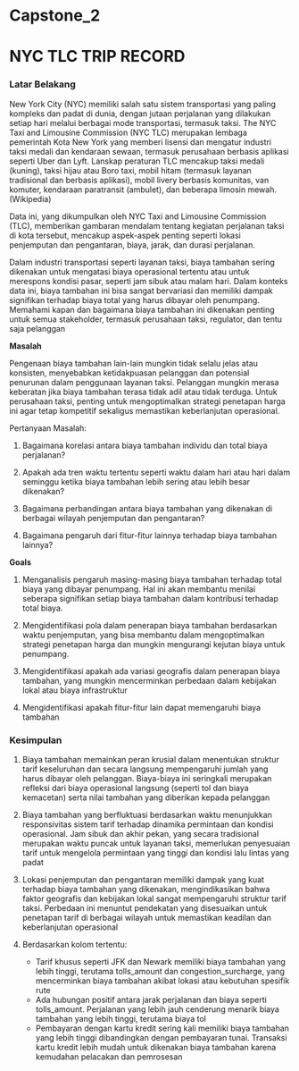 # Capstone_2

# NYC TLC TRIP RECORD 

### **Latar Belakang**


New York City (NYC) memiliki salah satu sistem transportasi yang paling kompleks dan padat di dunia, dengan jutaan perjalanan yang dilakukan setiap hari melalui berbagai mode transportasi, termasuk taksi. The NYC Taxi and Limousine Commission (NYC TLC) merupakan lembaga pemerintah Kota New York yang memberi lisensi dan mengatur industri taksi medali dan kendaraan sewaan, termasuk perusahaan berbasis aplikasi seperti Uber dan Lyft. Lanskap peraturan TLC mencakup taksi medali (kuning), taksi hijau atau Boro taxi, mobil hitam (termasuk layanan tradisional dan berbasis aplikasi), mobil livery berbasis komunitas, van komuter, kendaraan paratransit (ambulet), dan beberapa limosin mewah. (Wikipedia)

Data ini, yang dikumpulkan oleh NYC Taxi and Limousine Commission (TLC), memberikan gambaran mendalam tentang kegiatan perjalanan taksi di kota tersebut, mencakup aspek-aspek penting seperti lokasi penjemputan dan pengantaran, biaya, jarak, dan durasi perjalanan.

Dalam industri transportasi seperti layanan taksi, biaya tambahan sering dikenakan untuk mengatasi biaya operasional tertentu atau untuk merespons kondisi pasar, seperti jam sibuk atau malam hari. Dalam konteks data ini, biaya tambahan ini bisa sangat bervariasi dan memiliki dampak signifikan terhadap biaya total yang harus dibayar oleh penumpang. Memahami kapan dan bagaimana biaya tambahan ini dikenakan penting untuk semua stakeholder, termasuk perusahaan taksi, regulator, dan tentu saja pelanggan

**Masalah**

Pengenaan biaya tambahan lain-lain mungkin tidak selalu jelas atau konsisten, menyebabkan ketidakpuasan pelanggan dan potensial penurunan dalam penggunaan layanan taksi. Pelanggan mungkin merasa keberatan jika biaya tambahan terasa tidak adil atau tidak terduga. Untuk perusahaan taksi, penting untuk mengoptimalkan strategi penetapan harga ini agar tetap kompetitif sekaligus memastikan keberlanjutan operasional.

Pertanyaan Masalah:
1. Bagaimana korelasi antara biaya tambahan individu dan total biaya perjalanan?

2. Apakah ada tren waktu tertentu seperti waktu dalam hari atau hari dalam seminggu ketika biaya tambahan lebih sering atau lebih besar dikenakan?

3. Bagaimana perbandingan antara biaya tambahan yang dikenakan di berbagai wilayah penjemputan dan pengantaran?

4. Bagaimana pengaruh dari fitur-fitur lainnya terhadap biaya tambahan lainnya?

**Goals**

1. Menganalisis pengaruh masing-masing biaya tambahan terhadap total biaya yang dibayar penumpang. Hal ini akan membantu menilai seberapa signifikan setiap biaya tambahan dalam kontribusi terhadap total biaya.

2. Mengidentifikasi pola dalam penerapan biaya tambahan berdasarkan waktu penjemputan, yang bisa membantu dalam mengoptimalkan strategi penetapan harga dan mungkin mengurangi kejutan biaya untuk penumpang.

3. Mengidentifikasi apakah ada variasi geografis dalam penerapan biaya tambahan, yang mungkin mencerminkan perbedaan dalam kebijakan lokal atau biaya infrastruktur

4. Mengidentifikasi apakah fitur-fitur lain dapat memengaruhi biaya tambahan

### **Kesimpulan**

1. Biaya tambahan memainkan peran krusial dalam menentukan struktur tarif keseluruhan dan secara langsung mempengaruhi jumlah yang harus dibayar oleh pelanggan. Biaya-biaya ini seringkali merupakan refleksi dari biaya operasional langsung (seperti tol dan biaya kemacetan) serta nilai tambahan yang diberikan kepada pelanggan

2. Biaya tambahan yang berfluktuasi berdasarkan waktu menunjukkan responsivitas sistem tarif terhadap dinamika permintaan dan kondisi operasional. Jam sibuk dan akhir pekan, yang secara tradisional merupakan waktu puncak untuk layanan taksi, memerlukan penyesuaian tarif untuk mengelola permintaan yang tinggi dan kondisi lalu lintas yang padat

3. Lokasi penjemputan dan pengantaran memiliki dampak yang kuat terhadap biaya tambahan yang dikenakan, mengindikasikan bahwa faktor geografis dan kebijakan lokal sangat mempengaruhi struktur tarif taksi. Perbedaan ini menuntut pendekatan yang disesuaikan untuk penetapan tarif di berbagai wilayah untuk memastikan keadilan dan keberlanjutan operasional

4. Berdasarkan kolom tertentu:
    - Tarif khusus seperti JFK dan Newark memiliki biaya tambahan yang lebih tinggi, terutama tolls_amount dan congestion_surcharge, yang mencerminkan biaya tambahan akibat lokasi atau kebutuhan spesifik rute
    - Ada hubungan positif antara jarak perjalanan dan biaya seperti tolls_amount. Perjalanan yang lebih jauh cenderung menarik biaya tambahan yang lebih tinggi, terutama biaya tol
    - Pembayaran dengan kartu kredit sering kali memiliki biaya tambahan yang lebih tinggi dibandingkan dengan pembayaran tunai. Transaksi kartu kredit lebih mudah untuk dikenakan biaya tambahan karena kemudahan pelacakan dan pemrosesan

